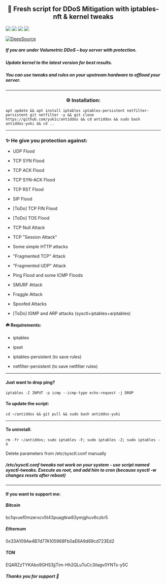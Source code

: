 <p align="center"> <h2 align="center">🍃 Fresh script for DDoS Mitigation with iptables-nft & kernel tweaks</h2> </p> 


<a href="#"><img src="https://img.shields.io/github/forks/yuk1c/antiddos"/></a>
<a href="#"><img src="https://img.shields.io/github/license/yuk1c/antiddos"/></a>
<a href="#"><img src="https://img.shields.io/github/last-commit/yuk1c/antiddos"/></a>
<a href="#"><img src="https://img.shields.io/github/contributors/yuk1c/antiddos"/></a></p>
[![DeepSource](https://deepsource.io/gh/yuk1c/antiddos.svg/?label=active+issues&show_trend=true&token=tVgsBqvfV3KBAOkyv3rCEYiV)](https://deepsource.io/gh/yuk1c/antiddos/?ref=repository-badge)

##### If you are under Volumetric DDoS – buy server with protection.
##### Update kernel to the latest version for best results.
##### You can use tweaks and rules on your upstream hardware to offload your server.

<hr>

<p align="center"> <h3 align="center">⚙️ Installation:</p></h3>

```
apt update && apt install iptables iptables-persistent netfilter-persistent git netfilter -y && git clone https://github.com/yuk1c/antiddos && cd antiddos && sudo bash antiddos-yuki && cd ..
```
<hr>

### ✨️ He give you protection against:

* UDP Flood

* TCP SYN Flood

* TCP ACK Flood

* TCP SYN-ACK Flood

* TCP RST Flood

* SIP Flood

* [ToDo] TCP FIN Flood

* [ToDo] TOS Flood

* TCP Null Attack

* TCP "Session Attack"

* Some simple HTTP attacks

* "Fragmented TCP" Attack

* "Fragmented UDP" Attack

* Ping Flood and some ICMP Floods

* SMURF Attack

* Fraggle Attack

* Spoofed Attacks

* [ToDo] IGMP and ARP attacks (sysctl+iptables+arptables)


#### ☘️ Requirements:

* iptables

* ipset

* iptables-persistent (to save rules)

* netfilter-persistent (to save netfilter rules)

<hr>


#### Just want to drop ping?
```
iptables -I INPUT -p icmp --icmp-type echo-request -j DROP
```


#### To update the script:
```
cd ~/antiddos && git pull && sudo bash antiddos-yuki
```

<hr>

#### To uninstall:
```
rm -fr ~/antiddos; sudo iptables -F; sudo iptables -Z; sudo iptables -X
```
Delete parameters from /etc/sysctl.conf manually


##### /etc/sysctl.conf tweaks not work on your system - use script named sysctl-tweaks. Execute as root, and add him to cron (because sysctl -w changes resets after reboot)

<hr>

#### If you want to support me:

##### Bitcoin
bc1qvuef0mzerxcv5t43puagtkw83ymjghuv6czkr5

##### Ethereum
0x33A109Ae4B7d77A105968Fb0aE6A9d69cd723Ed2

##### TON
EQARZzTYKAbo9GHS3jjTim-Hh2QLuTuCc3ilagv0YNTs-y5C


##### Thanks you for support 💙
